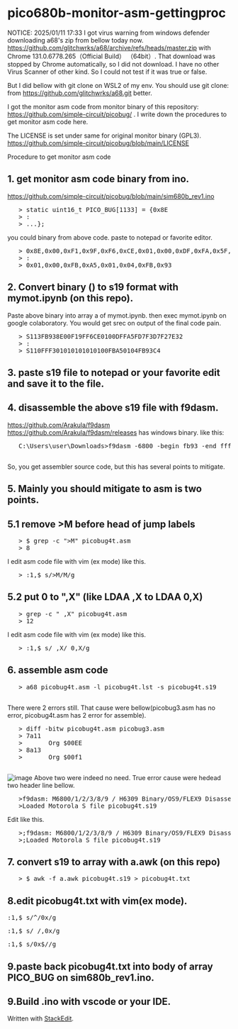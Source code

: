 # pico680b-monitor-asm-gettingproc
NOTICE: 2025/01/11 17:33
I got virus warning from windows defender downloading a68's zip from bellow today now.
https://github.com/glitchwrks/a68/archive/refs/heads/master.zip
with Chrome 131.0.6778.265（Official Build） （64bit）.
That download was stopped by Chrome automatically, so I did not download. 
I have no other Virus Scanner of other kind. So I could not test if it was true or false.

But I did bellow with git clone on WSL2 of my env.
You should use git clone: from https://github.com/glitchwrks/a68.git better.

I got the monitor asm code from monitor binary of this repository: https://github.com/simple-circuit/picobug/ .
I write down the procedures to get monitor asm code here.

The LICENSE is set under same for original monitor binary (GPL3).
https://github.com/simple-circuit/picobug/blob/main/LICENSE

Procedure to get monitor asm code

## 1. get monitor asm code binary from ino.

   https://github.com/simple-circuit/picobug/blob/main/sim680b_rev1.ino
   <PRE>
   > static uint16_t PICO_BUG[1133] = {0x8E
   > :
   > ...};</PRE>
   you could binary from above code. paste to notepad or favorite editor.
   <PRE>
   > 0x8E,0x00,0xF1,0x9F,0xF6,0xCE,0x01,0x00,0xDF,0xFA,0x5F,0xD7,0xF3...
   > :
   > 0x01,0x00,0xFB,0xA5,0x01,0x04,0xFB,0x93</PRE>

## 2. Convert binary () to s19 format with mymot.ipynb (on this repo).

   Paste above binary into array a of mymot.ipynb.
   then exec mymot.ipynb on google colaboratory.
   You would get srec on output of the final code pain.
   <PRE>
   > S113FB938E00F19FF6CE0100DFFA5FD7F3D7F27E32
   > :
   > S110FFF301010101010100FBA50104FB93C4</PRE>

## 3. paste s19 file to notepad or your favorite edit and save it to the file.

## 4. disassemble the above s19 file with f9dasm.

   https://github.com/Arakula/f9dasm
   https://github.com/Arakula/f9dasm/releases has windows binary.
   like this:
   <PRE>
   C:\Users\user\Downloads>f9dasm -6800 -begin fb93 -end ffff picobug4t.s19 > picobug4t.asm
   </PRE>
   So, you get assembler source code, but this has several points to mitigate.

## 5. Mainly you should mitigate to asm is two points.

## 5.1 remove &gt;M before head of jump labels

<PRE>
   > $ grep -c ">M" picobug4t.asm
   > 8</PRE>
   I edit asm code file with vim (ex mode) like this.
   <PRE>
   > :1,$ s/>M/M/g</PRE>

## 5.2 put 0 to ",X" (like LDAA ,X to LDAA 0,X)

<PRE>
   > grep -c " ,X" picobug4t.asm
   > 12</PRE>
   I edit asm code file with vim (ex mode) like this.
<PRE>
   > :1,$ s/ ,X/ 0,X/g</PRE>

## 6. assemble asm code

   <PRE>
   > a68 picobug4t.asm -l picobug4t.lst -s picobug4t.s19
   </PRE>
   There were 2 errors still.
     That cause were bellow(picobug3.asm has no error, picobug4t.asm has 2 error for assemble).
   <PRE>
   > diff -bitw picobug4t.asm picobug3.asm
   > 7a11
   >       Org $00EE
   > 8a13
   >       Org $00f1
   </PRE>
   ![image](https://github.com/user-attachments/assets/6676d850-a757-4871-ba45-c5cf1d1ac8bf)
   Above two were indeed no need.
   True error cause were hedead two header line bellow.
   <PRE>
   >f9dasm: M6800/1/2/3/8/9 / H6309 Binary/OS9/FLEX9 Disassembler V1.83
   >Loaded Motorola S file picobug4t.s19</PRE>
   Edit like this.
<PRE>
   >;f9dasm: M6800/1/2/3/8/9 / H6309 Binary/OS9/FLEX9 Disassembler V1.83
   >;Loaded Motorola S file picobug4t.s19</PRE>

## 7. convert s19 to array with a.awk (on this repo)
<PRE>
   > $ awk -f a.awk picobug4t.s19 > picobug4t.txt</PRE>

## 8.edit picobug4t.txt with vim(ex mode).
<PRE>
:1,$ s/^/0x/g</PRE>
<PRE>
:1,$ s/ /,0x/g</PRE>
<PRE>
:1,$ s/0x$//g</PRE>
## 9.paste back picobug4t.txt into body of array PICO_BUG on sim680b_rev1.ino.
## 9.Build .ino with vscode or your IDE.

Written with [StackEdit](https://stackedit.io/).
